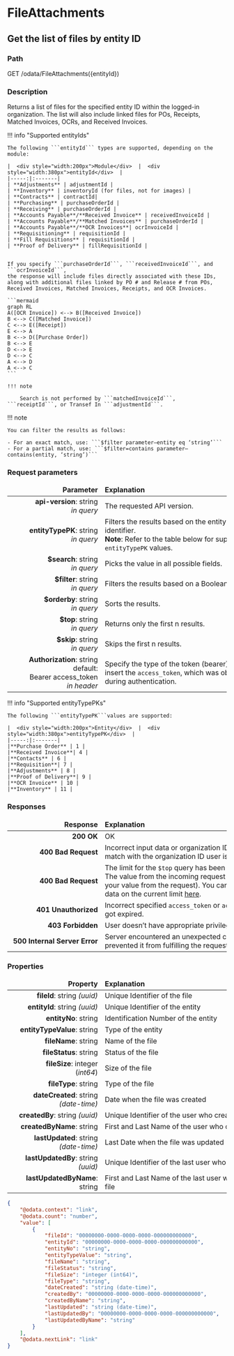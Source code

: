 # FileAttachments

## Get the list of files by entity ID

### Path
GET /odata/FileAttachments({entityId})

### Description
Returns a list of files for the specified entity ID within the logged-in organization. The list will also include linked files for POs, Receipts, Matched Invoices, OCRs, and Received Invoices.

!!! info "Supported entityIds"

    The following ```entityId``` types are supported, depending on the module:

    |  <div style="width:200px">Module</div>  |  <div style="width:380px">entityId</div>  |             
    |-----:|:-------|
    | **Adjustments** | adjustmentId |
    | **Inventory** | inventoryId (for files, not for images) |
    | **Contracts** | contractId|
    | **Purchasing** | purchaseOrderId |
    | **Receiving** | purchaseOrderId |
    | **Accounts Payable**/**Received Invoice** | receivedInvoiceId |
    | **Accounts Payable**/**Matched Invoices** | purchaseOrderId |
    | **Accounts Payable**/**OCR Invoices**| ocrInvoiceId |
    | **Requisitioning** | requisitionId |
    | **Fill Requisitions** | requisitionId |
    | **Proof of Delivery** | fillRequisitionId |

    
    If you specify ```purchaseOrderId```, ```receivedInvoiceId```, and ```ocrInvoiceId```, 
    the response will include files directly associated with these IDs, along with additional files linked by PO # and Release # from POs, Received Invoices, Matched Invoices, Receipts, and OCR Invoices.

    ```mermaid
    graph RL
    A([OCR Invoice]) <--> B([Received Invoice])
    B <--> C([Matched Invoice])
    C <--> E([Receipt])
    E <--> A
    B <--> D([Purchase Order])
    B <--> E
    D <--> E
    D <--> C
    A <--> D
    A <--> C
    ``` 

    !!! note
    
        Search is not performed by ```matchedInvoiceId```, ```receiptId```, or Transef In ```adjustmentId```.



!!! note

    You can filter the results as follows:

    - For an exact match, use: ```$filter parameter–entity eq ‘string’```
    - For a partial match, use: ```$filter=contains parameter–contains(entity, ‘string’)```


### Request parameters
<style>
td, th {
   border: none!important;
}
</style>

|  <div style="width:200px">Parameter</div>  |  <div style="width:380px">Explanation</div>  |                      
|-----:|:-------|
|**api-version**: string <br> *in query* |The requested API version.|
|**entityTypePK**:  string <br> *in query* | Filters the results based on the entity type identifier. <br> **Note**: Refer to the table below for supported ```entityTypePK``` values.|
|**$search**: string <br> *in query*  | Picks the value in all possible fields.|   
|**$filter**: string <br> *in query* | Filters the results based on a Boolean condition.|  
|**$orderby**: string <br> *in query* | Sorts the results.|
|**$top**: string  <br> *in query* | Returns only the first n results.|
|**$skip**: string <br> *in query*| Skips the first n results.|
|**Authorization**: string default: <br> Bearer access_token <br> *in header* |Specify the type of the token (bearer) and then insert the ```access_token```, which was obtained during authentication.|

!!! info "Supported entityTypePKs"

    The following ```entityTypePK```values are supported:

    |  <div style="width:200px">Entity</div>  |  <div style="width:380px">entityTypePK</div>  |  
    |-----:|:-------|
    |**Purchase Order** | 1 |
    |**Received Invoice**| 4 |
    |**Contacts** | 6 |
    |**Requisition**| 7 |
    |**Adjustments** | 8 |
    |**Proof of Delivery**| 9 |
    |**OCR Invoice** | 10 |
    |**Inventory** | 11 |


### Responses
| <div style="width:200px">Response </div>|<div style="width:380px">Explanation</div>|                      
|-----:|:-------|
|**200 OK**|OK|      
|**400 Bad Request**|Incorrect input data or organization ID does not match with the organization ID user is logged in.|
|**400 Bad Request** | The limit for the ```$top``` query has been exceeded. The value from the incoming request is 'N' (N is your value from the request). You can find the data on the current limit [here](Options_and_Limitations.md#top-and-skip). |
|**401 Unauthorized**|Incorrect specified ```access_token``` or ```access_token``` got expired.|
|**403 Forbidden**|User doesn’t have appropriate privileges.|
|**500 Internal Server Error**|Server encountered an unexpected condition that prevented it from fulfilling the request.|

### Properties
|<div style="width:200px">Property </div> |<div style="width:420px">Explanation</div>|                      
|-----:|:-------|
|**fileId**: string *(uuid)* | Unique Identifier of the file |
|**entityId**: string *(uuid)* | Unique Identifier of the entity |
|**entityNo**: string | Identification Number of the entity |
|**entityTypeValue**: string | Type of the entity |
|**fileName**: string | Name of the file |
|**fileStatus**: string | Status of the file |
|**fileSize**: integer <br> (*int64*) | Size of the file |
|**fileType**: string | Type of the file |
|**dateCreated**: string <br>*(date-time)* | Date when the file was created |
|**createdBy**: string *(uuid)* | Unique Identifier of the user who created the file |
|**createdByName**: string | First and Last Name of the user who created the file |
|**lastUpdated**: string *(date-time)* | Last Date when the file was updated |
|**lastUpdatedBy**: string *(uuid)* | Unique Identifier of the last user who updated the file |
|**lastUpdatedByName**: string | First and Last Name of the last user who updated the file |


``` json title="Response Content-types: APPLICATION/JSON, APPLICATION/XML<br>Response Example (200 OK)"
{
    "@odata.context": "link",
    "@odata.count": "number",
    "value": [
        {
            "fileId": "00000000-0000-0000-0000-000000000000",
            "entityId": "00000000-0000-0000-0000-000000000000",
            "entityNo": "string",
            "entityTypeValue": "string",
            "fileName": "string",
            "fileStatus": "string",
            "fileSize": "integer (int64)",
            "fileType": "string",
            "dateCreated": "string (date-time)",
            "createdBy": "00000000-0000-0000-0000-000000000000",
            "createdByName": "string",
            "lastUpdated": "string (date-time)",
            "lastUpdatedBy": "00000000-0000-0000-0000-000000000000",
            "lastUpdatedByName": "string"
        }
    ],
    "@odata.nextLink": "link"
}
```

